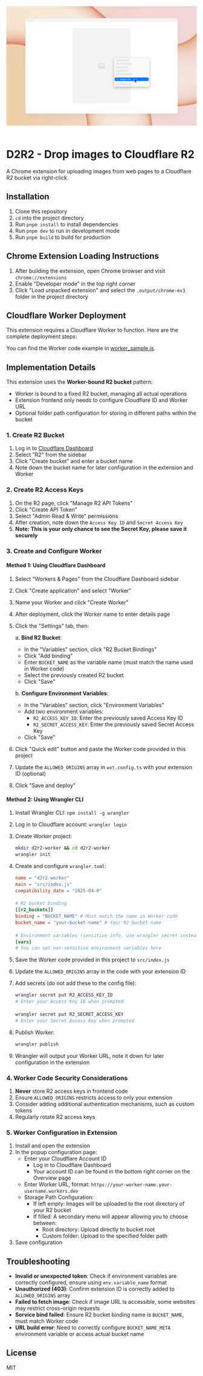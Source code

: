 <div align="center">
  <img src="public/screenshot.png" alt="screenshot">
</div>
&nbsp;

# D2R2 - Drop images to Cloudflare R2

A Chrome extension for uploading images from web pages to a Cloudflare R2 bucket via right-click.

## Installation

1. Clone this repository
2. `cd` into the project directory
3. Run `pnpm install` to install dependencies
4. Run `pnpm dev` to run in development mode
5. Run `pnpm build` to build for production

## Chrome Extension Loading Instructions

1. After building the extension, open Chrome browser and visit `chrome://extensions`
2. Enable "Developer mode" in the top right corner
3. Click "Load unpacked extension" and select the `.output/chrome-mv3` folder in the project directory

## Cloudflare Worker Deployment

This extension requires a Cloudflare Worker to function. Here are the complete deployment steps:

You can find the Worker code example in [worker_sample.js](./worker_sample.js).

## Implementation Details

This extension uses the **Worker-bound R2 bucket** pattern:

- Worker is bound to a fixed R2 bucket, managing all actual operations
- Extension frontend only needs to configure Cloudflare ID and Worker URL
- Optional folder path configuration for storing in different paths within the bucket

### 1. Create R2 Bucket

1. Log in to [Cloudflare Dashboard](https://dash.cloudflare.com/)
2. Select "R2" from the sidebar
3. Click "Create bucket" and enter a bucket name
4. Note down the bucket name for later configuration in the extension and Worker

### 2. Create R2 Access Keys

1. On the R2 page, click "Manage R2 API Tokens"
2. Click "Create API Token"
3. Select "Admin Read & Write" permissions
4. After creation, note down the `Access Key ID` and `Secret Access Key`
5. **Note: This is your only chance to see the Secret Key, please save it securely**

### 3. Create and Configure Worker

#### Method 1: Using Cloudflare Dashboard

1. Select "Workers & Pages" from the Cloudflare Dashboard sidebar
2. Click "Create application" and select "Worker"
3. Name your Worker and click "Create Worker"
4. After deployment, click the Worker name to enter details page
5. Click the "Settings" tab, then:

   a. **Bind R2 Bucket**:

   - In the "Variables" section, click "R2 Bucket Bindings"
   - Click "Add binding"
   - Enter `BUCKET_NAME` as the variable name (must match the name used in Worker code)
   - Select the previously created R2 bucket
   - Click "Save"

   b. **Configure Environment Variables**:

   - In the "Variables" section, click "Environment Variables"
   - Add two environment variables:
     - `R2_ACCESS_KEY_ID`: Enter the previously saved Access Key ID
     - `R2_SECRET_ACCESS_KEY`: Enter the previously saved Secret Access Key
   - Click "Save"

6. Click "Quick edit" button and paste the Worker code provided in this project
7. Update the `ALLOWED_ORIGINS` array in `wxt.config.ts` with your extension ID (optional)
8. Click "Save and deploy"

#### Method 2: Using Wrangler CLI

1. Install Wrangler CLI: `npm install -g wrangler`
2. Log in to Cloudflare account: `wrangler login`
3. Create Worker project:

   ```bash
   mkdir d2r2-worker && cd d2r2-worker
   wrangler init
   ```

4. Create and configure `wrangler.toml`:

   ```toml
   name = "d2r2-worker"
   main = "src/index.js"
   compatibility_date = "2025-04-0"

   # R2 bucket binding
   [[r2_buckets]]
   binding = "BUCKET_NAME" # Must match the name in Worker code
   bucket_name = "your-bucket-name" # Your R2 bucket name

   # Environment variables (sensitive info, use wrangler secret instead of writing here)
   [vars]
   # You can set non-sensitive environment variables here
   ```

5. Save the Worker code provided in this project to `src/index.js`
6. Update the `ALLOWED_ORIGINS` array in the code with your extension ID
7. Add secrets (do not add these to the config file):

   ```bash
   wrangler secret put R2_ACCESS_KEY_ID
   # Enter your Access Key ID when prompted

   wrangler secret put R2_SECRET_ACCESS_KEY
   # Enter your Secret Access Key when prompted
   ```

8. Publish Worker:

   ```bash
   wrangler publish
   ```

9. Wrangler will output your Worker URL, note it down for later configuration in the extension

### 4. Worker Code Security Considerations

1. **Never** store R2 access keys in frontend code
2. Ensure `ALLOWED_ORIGINS` restricts access to only your extension
3. Consider adding additional authentication mechanisms, such as custom tokens
4. Regularly rotate R2 access keys

### 5. Worker Configuration in Extension

1. Install and open the extension
2. In the popup configuration page:
   - Enter your Cloudflare Account ID
     - Log in to Cloudflare Dashboard
     - Your account ID can be found in the bottom right corner on the Overview page
   - Enter Worker URL, format: `https://your-worker-name.your-username.workers.dev`
   - Storage Path Configuration:
     - If left empty: Images will be uploaded to the root directory of your R2 bucket
     - If filled: A secondary menu will appear allowing you to choose between:
       - Root directory: Upload directly to bucket root
       - Custom folder: Upload to the specified folder path
3. Save configuration

## Troubleshooting

- **Invalid or unexpected token**: Check if environment variables are correctly configured, ensure using `env.variable_name` format
- **Unauthorized (403)**: Confirm extension ID is correctly added to `ALLOWED_ORIGINS` array
- **Failed to fetch image**: Check if image URL is accessible, some websites may restrict cross-origin requests
- **Service bind failed**: Ensure R2 bucket binding name is `BUCKET_NAME`, must match Worker code
- **URL build error**: Need to correctly configure `BUCKET_NAME_META` environment variable or access actual bucket name

## License

MIT
